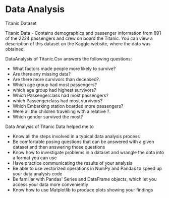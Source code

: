 # Data Analysis

Titanic Dataset

Titanic Data - Contains demographics and passenger information from 891 of the 2224 passengers and crew on board the Titanic. You can view a description of this dataset on the Kaggle website, where the data was obtained.

DataAnalysis of Titanic.Csv answers the following questions:

- What factors made people more likely to survive?
- Are there any missing data?
- Are there more survivors than deceased?.
- Which age group had most passengers?
- which age group had highest survivors?
- Which Passengerclass had most passengers?
- which Passengerclass had most survivors?
- Which Embarking station boarded more passengers?
- Were all the children travelling with a relative ?.
- Which gender survived the most?

Data Analysis of Titanic Data helped me to

- Know all the steps involved in a typical data analysis process
- Be comfortable posing questions that can be answered with a given dataset and then answering those questions
- Know how to investigate problems in a dataset and wrangle the data into a format you can use
- Have practice communicating the results of your analysis
- Be able to use vectorized operations in NumPy and Pandas to speed up your data analysis code
- Be familiar with Pandas' Series and DataFrame objects, which let you access your data more conveniently
- Know how to use Matplotlib to produce plots showing your findings

